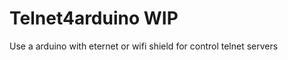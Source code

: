 Telnet4arduino  WIP
============== 

Use a arduino with eternet or wifi shield for control telnet servers
